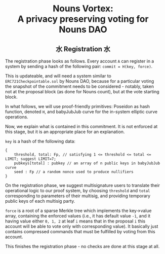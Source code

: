 # <div align="center">Nouns Vortex: <br/>A privacy preserving voting for Nouns DAO</div>

## <div align="center">水 Registration 水</div>

The registration phase looks as follows. Every account ``A`` can register in a system by sending a hash of the following pair: ``commit = H(key, force)``.

This is updateable, and will need a system similar to  ``ERC721Checkpointable.sol`` by Nouns DAO, because for a particular voting the snapshot of the commitment needs to be considered - notably, taken not at the proposal block (as done for Nouns count), but at the vote starting block.

In what follows, we will use proof-friendly primitives: Poseidon as hash function, denoted ``H``, and babyJubJub curve for the in-system elliptic curve operations.

Now, we explain what is contained in this commitment. It is not enforced at this stage, but it is an appropriate place for an explanation.

``key`` is a hash of the following data: 
```
{
    threshold, total: Fp, // satisfying 1 <= threshold <= total <= LIMIT; suggest LIMIT=7;
    pubkeys[total] : pubkey // an array of n public keys in babyJubJub curve
    seed : Fp // a random nonce used to produce nullifiers
}
```

On the registration phase, we suggest multisignature users to translate their operational logic to our proof system, by choosing ``threshold`` and ``total`` corresponding to parameters of their multisig, and providing temporary public keys of each multisig party.

``force`` is a root of a sparse Merkle tree which implements the key->value array, containing the enforced values (i.e., it has default value ``-1``, and it having value either ``0, 1, 2`` at leaf ``i`` means that in the proposal ``i`` this account will be able to vote only with corresponding value). It basically just contains compressed commands that must be fulfilled by voting from this account.

This finishes the registration phase - no checks are done at this stage at all.